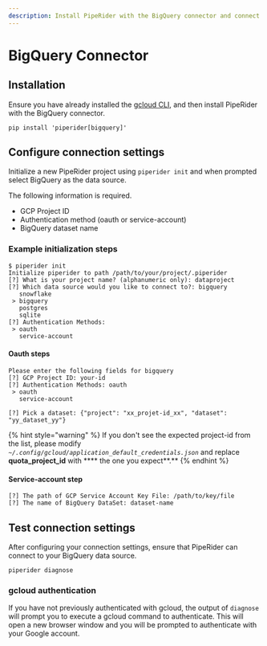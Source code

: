```yaml
---
description: Install PipeRider with the BigQuery connector and connect to a data source.
---
```


# BigQuery Connector

## Installation

Ensure you have already installed the [gcloud CLI](https://cloud.google.com/sdk/docs/install), and then install PipeRider with the BigQuery connector.

```
pip install 'piperider[bigquery]'
```

## Configure connection settings

Initialize a new PipeRider project using `piperider init` and when prompted select BigQuery as the data source.

The following information is required.

* GCP Project ID
* Authentication method (oauth or service-account)
* BigQuery dataset name

### Example initialization steps

```
$ piperider init
Initialize piperider to path /path/to/your/project/.piperider
[?] What is your project name? (alphanumeric only): dataproject
[?] Which data source would you like to connect to?: bigquery
   snowflake
 > bigquery
   postgres
   sqlite
[?] Authentication Methods:
 > oauth
   service-account
```

#### Oauth steps

```
Please enter the following fields for bigquery
[?] GCP Project ID: your-id
[?] Authentication Methods: oauth
 > oauth
   service-account

[?] Pick a dataset: {"project": "xx_projet-id_xx", "dataset": "yy_dataset_yy"}
```

{% hint style="warning" %}
If you don't see the expected project-id from the list, please modify _`~/.config/gcloud/application_default_credentials.json`_ and replace **quota\_project\_id** with \*\*\*\* the one you expect\*\*.\*\*
{% endhint %}

#### Service-account step

```
[?] The path of GCP Service Account Key File: /path/to/key/file
[?] The name of BigQuery DataSet: dataset-name
```

## Test connection settings

After configuring your connection settings, ensure that PipeRider can connect to your BigQuery data source.

```
piperider diagnose
```

### gcloud authentication

If you have not previously authenticated with gcloud, the output of `diagnose` will prompt you to execute a gcloud command to authenticate. This will open a new browser window and you will be prompted to authenticate with your Google account.
